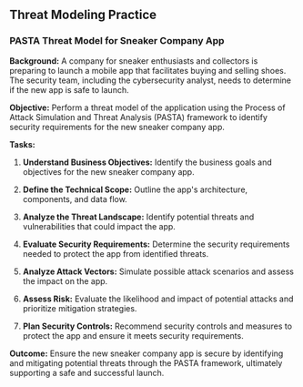 ## Threat Modeling Practice
### PASTA Threat Model for Sneaker Company App
**Background:** A company for sneaker enthusiasts and collectors is preparing to launch a mobile app that facilitates buying and selling shoes. The security team, including the cybersecurity analyst, needs to determine if the new app is safe to launch.

**Objective:** Perform a threat model of the application using the Process of Attack Simulation and Threat Analysis (PASTA) framework to identify security requirements for the new sneaker company app.

**Tasks:**
1. **Understand Business Objectives:**  Identify the business goals and objectives for the new sneaker company app.

2. **Define the Technical Scope:** Outline the app's architecture, components, and data flow.

3. **Analyze the Threat Landscape:** Identify potential threats and vulnerabilities that could impact the app.

4. **Evaluate Security Requirements:** Determine the security requirements needed to protect the app from identified threats.

5. **Analyze Attack Vectors:** Simulate possible attack scenarios and assess the impact on the app.

6. **Assess Risk:** Evaluate the likelihood and impact of potential attacks and prioritize mitigation strategies.

7. **Plan Security Controls:** Recommend security controls and measures to protect the app and ensure it meets security requirements.

**Outcome:** Ensure the new sneaker company app is secure by identifying and mitigating potential threats through the PASTA framework, ultimately supporting a safe and successful launch.
